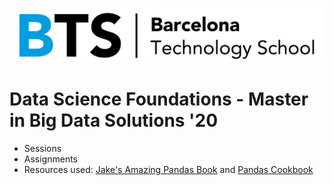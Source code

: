 ![BTS](/Logo-BTS.jpg)

# Data Science Foundations - Master in Big Data Solutions '20
- Sessions
- Assignments 
- Resources used: [Jake's Amazing Pandas Book](https://jakevdp.github.io/PythonDataScienceHandbook/) and [Pandas Cookbook](https://github.com/jvns/pandas-cookbook)
